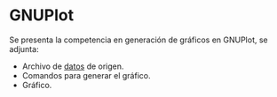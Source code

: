 # GNUPlot
Se presenta la competencia en generación de gráficos en GNUPlot, se adjunta:
- Archivo de [datos](https://github.com/Crisgkett/PUCV_EII_PHD_Seminario_1/blob/master/Generaci%C3%B3n%20de%20gr%C3%A1ficos/map_1e1_3_PLS.dat) de origen.
- Comandos para generar el gráfico.
- Gráfico.
